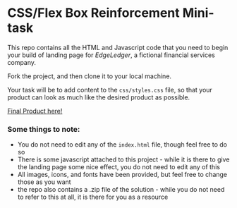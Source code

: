 # CSS/Flex Box Reinforcement Mini-task

This repo contains all the HTML and Javascript code that you need to begin your build of landing page for _EdgeLedger_, a fictional financial services company.

Fork the project, and then clone it to your local machine.

Your task will be to add content to the `css/styles.css` file, so that your product can look as much like the desired product as possible.

[Final Product here!](https://condescending-bose-375f49.netlify.app/)

### Some things to note:

- You do not need to edit any of the `index.html` file, though feel free to do so
- There is some javascript attached to this project - while it is there to give the landing page some nice effect, you do not need to edit any of this
- All images, icons, and fonts have been provided, but feel free to change those as you want
- the repo also contains a .zip file of the solution - while you do not need to refer to this at all, it is there for you as a resource
